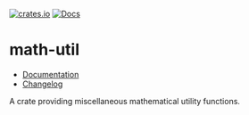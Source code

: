 [![crates.io](https://img.shields.io/crates/v/math-util.svg)](https://crates.io/crates/math-util)
[![Docs](https://docs.rs/math-util/badge.svg)](https://docs.rs/math-util)

math-util
=========

- [Documentation][docs-rs]
- [Changelog](CHANGELOG.md)

A crate providing miscellaneous mathematical utility functions.


[docs-rs]: https://docs.rs/crate/math-util
